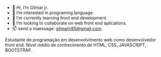- 👋 Hi, I’m Gilmar jr.
- 👀 I’m interested in programing language.
- 🌱 I’m currently learning front end development.
- 💞️ I’m looking to collaborate on web front end aplications.
- 📫 send a maessage: gilmarjr85@gmail.com.

Estudante de programação em desenvolvimento web como desenvolvedor front end.
Nível médio de conhecimento de HTML, CSS, JAVASCRIPT, BOOTSTRAP.







